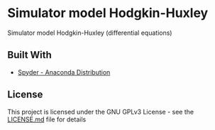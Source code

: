 # Simulator model Hodgkin-Huxley 

Simulator model Hodgkin-Huxley (differential equations)

## Built With

* [Spyder - Anaconda Distribution](https://www.anaconda.com/download/)

## License

This project is licensed under the GNU GPLv3 License - see the [LICENSE.md](https://github.com/adgarciaar/Simulator_model_Hodgkin-Huxley/blob/master/LICENSE) file for details
